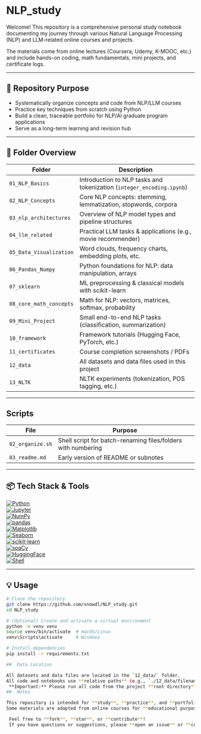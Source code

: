 #  NLP_study

Welcome! This repository is a comprehensive personal study notebook documenting my journey through various Natural Language Processing (NLP) and LLM-related online courses and projects.

The materials come from online lectures (Coursera, Udemy, K-MOOC, etc.) and include hands-on coding, math fundamentals, mini projects, and certificate logs.

---

## :pushpin: Repository Purpose

-  Systematically organize concepts and code from NLP/LLM courses  
-  Practice key techniques from scratch using Python  
-  Build a clean, traceable portfolio for NLP/AI graduate program applications  
-  Serve as a long-term learning and revision hub  

---

## :file_folder: Folder Overview

| Folder | Description |
|--------|-------------|
| `01_NLP_Basics` | Introduction to NLP tasks and tokenization (`integer_encoding.ipynb`) |
| `02_NLP_Concepts` | Core NLP concepts: stemming, lemmatization, stopwords, corpora |
| `03_nlp_architectures` | Overview of NLP model types and pipeline structures |
| `04_llm_related` | Practical LLM tasks & applications (e.g., movie recommender) |
| `05_Data_Visualization` | Word clouds, frequency charts, embedding plots, etc. |
| `06_Pandas_Numpy` | Python foundations for NLP: data manipulation, arrays |
| `07_sklearn` | ML preprocessing & classical models with scikit-learn |
| `08_core_math_concepts` | Math for NLP: vectors, matrices, softmax, probability |
| `09_Mini_Project` | Small end-to-end NLP tasks (classification, summarization) |
| `10_framework` | Framework tutorials (Hugging Face, PyTorch, etc.) |
| `11_certificates` | Course completion screenshots / PDFs |
| `12_data` | All datasets and data files used in this project |
| `13_NLTK` | NLTK experiments (tokenization, POS tagging, etc.) |

---

##  Scripts

| File | Purpose |
|------|---------|
| `02_organize.sh` | Shell script for batch-renaming files/folders with numbering |
| `03_readme.md` | Early version of README or subnotes |

---

## :package: Tech Stack & Tools

[![Python](https://img.shields.io/badge/Python-3776AB?style=flat-square&logo=python)](https://www.python.org)  
[![Jupyter](https://img.shields.io/badge/Jupyter-F37626?style=flat-square&logo=Jupyter)](https://jupyter.org)  
[![NumPy](https://img.shields.io/badge/NumPy-013243?style=flat-square&logo=numpy)](https://numpy.org)  
[![pandas](https://img.shields.io/badge/pandas-150458?style=flat-square&logo=pandas)](https://pandas.pydata.org)  
[![Matplotlib](https://img.shields.io/badge/Matplotlib-11557C?style=flat-square&logo=matplotlib)](https://matplotlib.org)  
[![Seaborn](https://img.shields.io/badge/Seaborn-76B900?style=flat-square)](https://seaborn.pydata.org)  
[![scikit-learn](https://img.shields.io/badge/scikit--learn-F7931E?style=flat-square&logo=scikit-learn&logoColor=white)](https://scikit-learn.org)  
[![spaCy](https://img.shields.io/badge/spaCy-09A3D5?style=flat-square)](https://spacy.io)  
[![HuggingFace](https://img.shields.io/badge/Hugging%20Face-FFD21F?style=flat-square&logo=huggingface&logoColor=black)](https://huggingface.co)  
[![Shell](https://img.shields.io/badge/Shell-FFD500?style=flat-square&logo=gnu-bash)](https://www.gnu.org/software/bash)

---

## :bulb: Usage

```bash
# Clone the repository
git clone https://github.com/snowdl/NLP_study.git
cd NLP_study

# (Optional) Create and activate a virtual environment
python -m venv venv
source venv/bin/activate  # macOS/Linux
venv\Scripts\activate     # Windows

# Install dependencies
pip install -r requirements.txt

##  Data Location

All datasets and data files are located in the `12_data/` folder.  
All code and notebooks use **relative paths** (e.g., `./12_data/filename`).  
 **Important:** Please run all code from the project **root directory** (`NLP_study/`).
##  Notes

This repository is intended for **study**, **practice**, and **portfolio building**.  
Some materials are adapted from online courses for **educational purposes only**.  

 Feel free to **fork**, **star**, or **contribute**!  
 If you have questions or suggestions, please **open an issue** or **contact me**.

